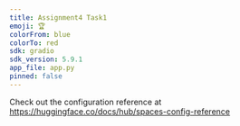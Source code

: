 ```yaml
---
title: Assignment4 Task1
emoji: 🏆
colorFrom: blue
colorTo: red
sdk: gradio
sdk_version: 5.9.1
app_file: app.py
pinned: false
---
```


Check out the configuration reference at https://huggingface.co/docs/hub/spaces-config-reference
